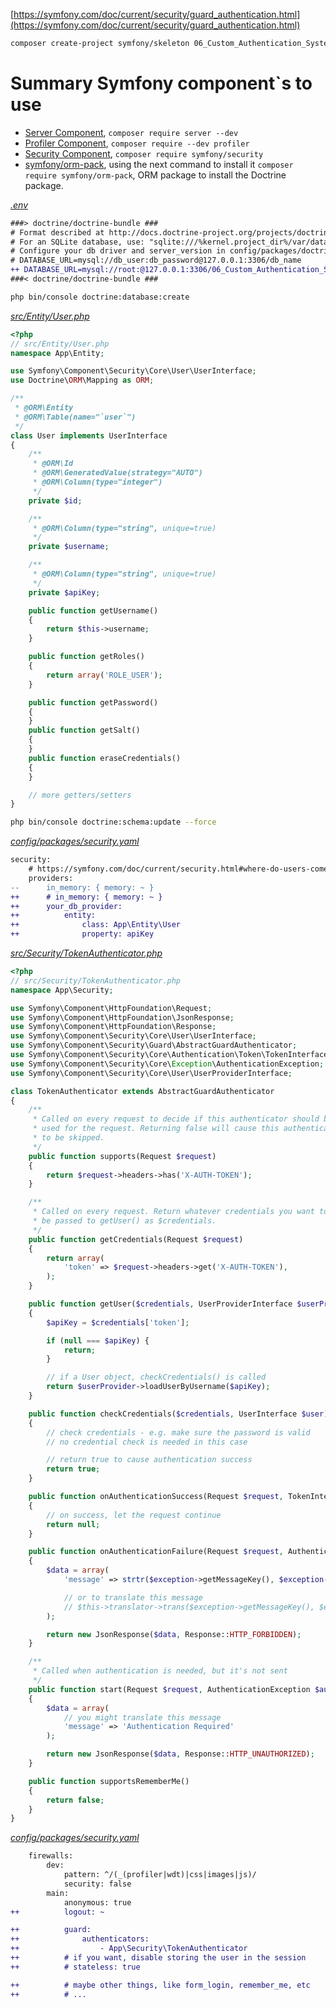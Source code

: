 [https://symfony.com/doc/current/security/guard_authentication.html](https://symfony.com/doc/current/security/guard_authentication.html)

```bash
composer create-project symfony/skeleton 06_Custom_Authentication_System_with_Guard
```

# Summary Symfony component`s to use

* [Server Component](https://symfony.com/doc/current/setup.html), `composer require server --dev`
* [Profiler Component](https://symfony.com/doc/current/profiler.html), `composer require --dev profiler`
* [Security Component](https://symfony.com/doc/4.0/components/security.html), `composer require symfony/security`
* [symfony/orm-pack](), using the next command to install it `composer require symfony/orm-pack`, ORM package to install the Doctrine package.

_[.env](./.env)_
```diff
###> doctrine/doctrine-bundle ###
# Format described at http://docs.doctrine-project.org/projects/doctrine-dbal/en/latest/reference/configuration.html#connecting-using-a-url
# For an SQLite database, use: "sqlite:///%kernel.project_dir%/var/data.db"
# Configure your db driver and server_version in config/packages/doctrine.yaml
# DATABASE_URL=mysql://db_user:db_password@127.0.0.1:3306/db_name
++ DATABASE_URL=mysql://root:@127.0.0.1:3306/06_Custom_Authentication_System_with_Guard
###< doctrine/doctrine-bundle ###
```

```bash
php bin/console doctrine:database:create
```

_[src/Entity/User.php](./src/Entity/User.php)_
```php
<?php
// src/Entity/User.php
namespace App\Entity;

use Symfony\Component\Security\Core\User\UserInterface;
use Doctrine\ORM\Mapping as ORM;

/**
 * @ORM\Entity
 * @ORM\Table(name="`user`")
 */
class User implements UserInterface
{
    /**
     * @ORM\Id
     * @ORM\GeneratedValue(strategy="AUTO")
     * @ORM\Column(type="integer")
     */
    private $id;

    /**
     * @ORM\Column(type="string", unique=true)
     */
    private $username;

    /**
     * @ORM\Column(type="string", unique=true)
     */
    private $apiKey;

    public function getUsername()
    {
        return $this->username;
    }

    public function getRoles()
    {
        return array('ROLE_USER');
    }

    public function getPassword()
    {
    }
    public function getSalt()
    {
    }
    public function eraseCredentials()
    {
    }

    // more getters/setters
}
```

```bash
php bin/console doctrine:schema:update --force
```

_[config/packages/security.yaml](./config/packages/security.yaml)_
```diff
security:
    # https://symfony.com/doc/current/security.html#where-do-users-come-from-user-providers
    providers:
--      in_memory: { memory: ~ }
++      # in_memory: { memory: ~ }
++      your_db_provider:
++          entity:
++              class: App\Entity\User
++              property: apiKey   
```

_[src/Security/TokenAuthenticator.php](./src/Security/TokenAuthenticator.php)_
```php
<?php
// src/Security/TokenAuthenticator.php
namespace App\Security;

use Symfony\Component\HttpFoundation\Request;
use Symfony\Component\HttpFoundation\JsonResponse;
use Symfony\Component\HttpFoundation\Response;
use Symfony\Component\Security\Core\User\UserInterface;
use Symfony\Component\Security\Guard\AbstractGuardAuthenticator;
use Symfony\Component\Security\Core\Authentication\Token\TokenInterface;
use Symfony\Component\Security\Core\Exception\AuthenticationException;
use Symfony\Component\Security\Core\User\UserProviderInterface;

class TokenAuthenticator extends AbstractGuardAuthenticator
{
    /**
     * Called on every request to decide if this authenticator should be
     * used for the request. Returning false will cause this authenticator
     * to be skipped.
     */
    public function supports(Request $request)
    {
        return $request->headers->has('X-AUTH-TOKEN');
    }

    /**
     * Called on every request. Return whatever credentials you want to
     * be passed to getUser() as $credentials.
     */
    public function getCredentials(Request $request)
    {
        return array(
            'token' => $request->headers->get('X-AUTH-TOKEN'),
        );
    }

    public function getUser($credentials, UserProviderInterface $userProvider)
    {
        $apiKey = $credentials['token'];

        if (null === $apiKey) {
            return;
        }

        // if a User object, checkCredentials() is called
        return $userProvider->loadUserByUsername($apiKey);
    }

    public function checkCredentials($credentials, UserInterface $user)
    {
        // check credentials - e.g. make sure the password is valid
        // no credential check is needed in this case

        // return true to cause authentication success
        return true;
    }

    public function onAuthenticationSuccess(Request $request, TokenInterface $token, $providerKey)
    {
        // on success, let the request continue
        return null;
    }

    public function onAuthenticationFailure(Request $request, AuthenticationException $exception)
    {
        $data = array(
            'message' => strtr($exception->getMessageKey(), $exception->getMessageData())

            // or to translate this message
            // $this->translator->trans($exception->getMessageKey(), $exception->getMessageData())
        );

        return new JsonResponse($data, Response::HTTP_FORBIDDEN);
    }

    /**
     * Called when authentication is needed, but it's not sent
     */
    public function start(Request $request, AuthenticationException $authException = null)
    {
        $data = array(
            // you might translate this message
            'message' => 'Authentication Required'
        );

        return new JsonResponse($data, Response::HTTP_UNAUTHORIZED);
    }

    public function supportsRememberMe()
    {
        return false;
    }
}
```

_[config/packages/security.yaml](./config/packages/security.yaml)_
```diff
    firewalls:
        dev:
            pattern: ^/(_(profiler|wdt)|css|images|js)/
            security: false
        main:
            anonymous: true
++          logout: ~

++          guard:
++              authenticators:
++                  - App\Security\TokenAuthenticator
++          # if you want, disable storing the user in the session
++          # stateless: true

++          # maybe other things, like form_login, remember_me, etc
++          # ...   
```